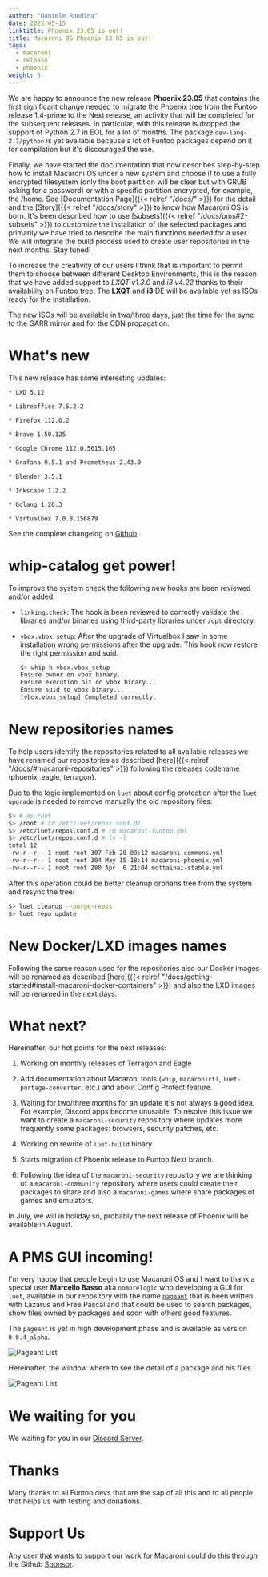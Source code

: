 ```yaml
---
author: "Daniele Rondina"
date: 2023-05-15
linktitle: Phoenix 23.05 is out!
title: Macaroni OS Phoenix 23.05 is out!
tags:
  - macaroni
  - release
  - phoenix
weight: 5
---
```


We are happy to announce the new release **Phoenix 23.05** that contains
the first significant change needed to migrate the Phoenix tree from the
Funtoo release 1.4-prime to the Next release, an activity that will be
completed for the subsequent releases.
In particular, with this release is dropped the support of Python 2.7
in EOL for a lot of months. The package `dev-lang-2.7/python` is yet
available because a lot of Funtoo packages depend on it for compilation
but it's discouraged the use.

Finally, we have started the documentation that now describes step-by-step
how to install Macaroni OS under a new system and choose if to use a fully
encrypted filesystem (only the boot partition will be clear but with GRUB
asking for a password) or with a specific partition encrypted, for example,
the /home. See [Documentation Page]({{< relref "/docs/" >}}) for the detail
and the [Story]({{< relref "/docs/story" >}}) to know how Macaroni OS is born.
It's been described how to use [subsets]({{< relref "/docs/pms#2-subsets" >}})
to customize the installation of the selected packages and primarily we have
tried to describe the main functions needed for a user. We will integrate
the build process used to create user repositories in the next months.
Stay tuned!


To increase the creativity of our users I think that is important to permit
them to choose between different Desktop Environments, this is the reason
that we have added support to *LXQT v1.3.0* and *i3 v4.22* thanks to their
availability on Funtoo tree. The **LXQT** and **i3** DE will be available
yet as ISOs ready for the installation.

The new ISOs will be available in two/three days, just the time for the
sync to the GARR mirror and for the CDN propagation.

# What's new

This new release has some interesting updates:

    * LXD 5.12

    * Libreoffice 7.5.2.2

    * Firefox 112.0.2

    * Brave 1.50.125

    * Google Chrome 112.0.5615.165

    * Grafana 9.5.1 and Prometheus 2.43.0

    * Blender 3.5.1

    * Inkscape 1.2.2

    * Golang 1.20.3

    * Virtualbox 7.0.8.156879

See the complete changelog on [Github](https://github.com/macaroni-os/macaroni-funtoo/releases/tag/v23.05-phoenix).

# whip-catalog get power!

To improve the system check the following new hooks are been reviewed and/or
added:

- `linking.check`: The hook is been reviewed to correctly validate the
  libraries and/or binaries using third-party libraries under `/opt`
  directory.

- `vbox.vbox_setup`: After the upgrade of Virtualbox I saw in some installation
  wrong permissions after the upgrade. This hook now restore the right
  permission and suid.

  ```bash
  $> whip h vbox.vbox_setup
  Ensure owner on vbox binary...
  Ensure execution bit on vbox binary...
  Ensure suid to vbox binary...
  [vbox.vbox_setup] Completed correctly.
  ```

# New repositories names

To help users identify the repositories related to all available releases
we have renamed our repositories as described [here]({{< relref "/docs/#macaroni-repositories" >}}) following the releases codename (phoenix, eagle, terragon).

Due to the logic implemented on `luet` about config protection after the
`luet upgrade` is needed to remove manually the old repository files:

```bash
$> # as root
$> /root # cd /etc/luet/repos.conf.d/
$> /etc/luet/repos.conf.d # rm macaroni-funtoo.yml
$> /etc/luet/repos.conf.d # ls -l
total 12
-rw-r--r-- 1 root root 307 Feb 20 09:12 macaroni-commons.yml
-rw-r--r-- 1 root root 304 May 15 18:14 macaroni-phoenix.yml
-rw-r--r-- 1 root root 280 Apr  6 21:04 mottainai-stable.yml
```

After this operation could be better cleanup orphans tree from
the system and resync the tree:

```bash
$> luet cleanup --purge-repos
$> luet repo update
```

# New Docker/LXD images names

Following the same reason used for the repositories also our Docker images
will be renamed as described [here]({{< relref "/docs/getting-started#install-macaroni-docker-containers" >}}) and also the LXD images will be renamed
in the next days.

# What next?

Hereinafter, our hot points for the next releases:

1. Working on monthly releases of Terragon and Eagle

2. Add documentation about Macaroni tools (`whip`, `macaronictl`,
   `luet-portage-converter`, etc.) and about Config Protect feature.

3. Waiting for two/three months for an update it's not always a good
   idea. For example, Discord apps become unusable. To resolve this
   issue we want to create a `macaroni-security` repository where updates
   more frequently some packages: browsers, security patches, etc.

4. Working on rewrite of `luet-build` binary

5. Starts migration of Phoenix release to Funtoo Next branch.

6. Following the idea of the `macaroni-security` repository we are thinking
   of a `macaroni-community` repository where users could create their
   packages to share and also a `macaroni-games` where share packages
   of games and emulators.

In July, we will in holiday so, probably the next release of Phoenix
will be available in August.

# A PMS GUI incoming!

I'm very happy that people begin to use Macaroni OS and I want to thank
a special user **Marcello Basso** aka `nomorelogic` who developing a GUI
for `luet`, available in our repository with the 
name [`pageant`](https://github.com/macaroni-os/pageant) that is been
written with Lazarus and Free Pascal and that could be used to search
packages, show files owned by packages and soon with others good features.

The `pageant` is yet in high development phase and is available as
version `0.0.4_alpha`.


<div style="width:60%;display:block">

![Pageant List](../../images/pageant/list.png)

</div>

Hereinafter, the window where to see the detail of a package and his
files.

<div style="width:60%;display:block">

![Pageant List](../../images/pageant/detail.png)

</div>


# We waiting for you

We waiting for you in our [Discord Server](https://discord.gg/AMuVCRZEvG).

# Thanks

Many thanks to all Funtoo devs that are the sap of all this and to all
people that helps us with testing and donations.

# Support Us

Any user that wants to support our work for Macaroni could do this through the
Github [Sponsor](https://github.com/sponsors/geaaru).
